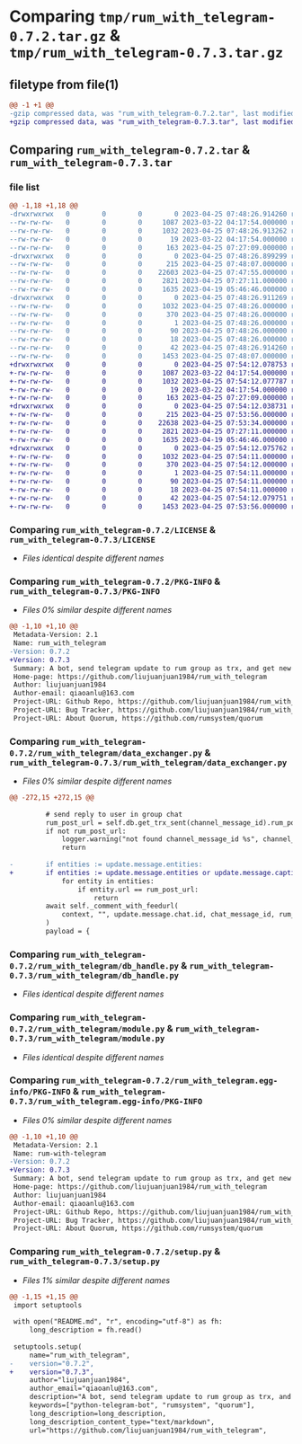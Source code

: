 # Comparing `tmp/rum_with_telegram-0.7.2.tar.gz` & `tmp/rum_with_telegram-0.7.3.tar.gz`

## filetype from file(1)

```diff
@@ -1 +1 @@
-gzip compressed data, was "rum_with_telegram-0.7.2.tar", last modified: Tue Apr 25 07:48:26 2023, max compression
+gzip compressed data, was "rum_with_telegram-0.7.3.tar", last modified: Tue Apr 25 07:54:12 2023, max compression
```

## Comparing `rum_with_telegram-0.7.2.tar` & `rum_with_telegram-0.7.3.tar`

### file list

```diff
@@ -1,18 +1,18 @@
-drwxrwxrwx   0        0        0        0 2023-04-25 07:48:26.914260 rum_with_telegram-0.7.2/
--rw-rw-rw-   0        0        0     1087 2023-03-22 04:17:54.000000 rum_with_telegram-0.7.2/LICENSE
--rw-rw-rw-   0        0        0     1032 2023-04-25 07:48:26.913262 rum_with_telegram-0.7.2/PKG-INFO
--rw-rw-rw-   0        0        0       19 2023-03-22 04:17:54.000000 rum_with_telegram-0.7.2/README.md
--rw-rw-rw-   0        0        0      163 2023-04-25 07:27:09.000000 rum_with_telegram-0.7.2/pyproject.toml
-drwxrwxrwx   0        0        0        0 2023-04-25 07:48:26.899299 rum_with_telegram-0.7.2/rum_with_telegram/
--rw-rw-rw-   0        0        0      215 2023-04-25 07:48:07.000000 rum_with_telegram-0.7.2/rum_with_telegram/__init__.py
--rw-rw-rw-   0        0        0    22603 2023-04-25 07:47:55.000000 rum_with_telegram-0.7.2/rum_with_telegram/data_exchanger.py
--rw-rw-rw-   0        0        0     2821 2023-04-25 07:27:11.000000 rum_with_telegram-0.7.2/rum_with_telegram/db_handle.py
--rw-rw-rw-   0        0        0     1635 2023-04-19 05:46:46.000000 rum_with_telegram-0.7.2/rum_with_telegram/module.py
-drwxrwxrwx   0        0        0        0 2023-04-25 07:48:26.911269 rum_with_telegram-0.7.2/rum_with_telegram.egg-info/
--rw-rw-rw-   0        0        0     1032 2023-04-25 07:48:26.000000 rum_with_telegram-0.7.2/rum_with_telegram.egg-info/PKG-INFO
--rw-rw-rw-   0        0        0      370 2023-04-25 07:48:26.000000 rum_with_telegram-0.7.2/rum_with_telegram.egg-info/SOURCES.txt
--rw-rw-rw-   0        0        0        1 2023-04-25 07:48:26.000000 rum_with_telegram-0.7.2/rum_with_telegram.egg-info/dependency_links.txt
--rw-rw-rw-   0        0        0       90 2023-04-25 07:48:26.000000 rum_with_telegram-0.7.2/rum_with_telegram.egg-info/requires.txt
--rw-rw-rw-   0        0        0       18 2023-04-25 07:48:26.000000 rum_with_telegram-0.7.2/rum_with_telegram.egg-info/top_level.txt
--rw-rw-rw-   0        0        0       42 2023-04-25 07:48:26.914260 rum_with_telegram-0.7.2/setup.cfg
--rw-rw-rw-   0        0        0     1453 2023-04-25 07:48:07.000000 rum_with_telegram-0.7.2/setup.py
+drwxrwxrwx   0        0        0        0 2023-04-25 07:54:12.078753 rum_with_telegram-0.7.3/
+-rw-rw-rw-   0        0        0     1087 2023-03-22 04:17:54.000000 rum_with_telegram-0.7.3/LICENSE
+-rw-rw-rw-   0        0        0     1032 2023-04-25 07:54:12.077787 rum_with_telegram-0.7.3/PKG-INFO
+-rw-rw-rw-   0        0        0       19 2023-03-22 04:17:54.000000 rum_with_telegram-0.7.3/README.md
+-rw-rw-rw-   0        0        0      163 2023-04-25 07:27:09.000000 rum_with_telegram-0.7.3/pyproject.toml
+drwxrwxrwx   0        0        0        0 2023-04-25 07:54:12.038731 rum_with_telegram-0.7.3/rum_with_telegram/
+-rw-rw-rw-   0        0        0      215 2023-04-25 07:53:56.000000 rum_with_telegram-0.7.3/rum_with_telegram/__init__.py
+-rw-rw-rw-   0        0        0    22638 2023-04-25 07:53:34.000000 rum_with_telegram-0.7.3/rum_with_telegram/data_exchanger.py
+-rw-rw-rw-   0        0        0     2821 2023-04-25 07:27:11.000000 rum_with_telegram-0.7.3/rum_with_telegram/db_handle.py
+-rw-rw-rw-   0        0        0     1635 2023-04-19 05:46:46.000000 rum_with_telegram-0.7.3/rum_with_telegram/module.py
+drwxrwxrwx   0        0        0        0 2023-04-25 07:54:12.075762 rum_with_telegram-0.7.3/rum_with_telegram.egg-info/
+-rw-rw-rw-   0        0        0     1032 2023-04-25 07:54:11.000000 rum_with_telegram-0.7.3/rum_with_telegram.egg-info/PKG-INFO
+-rw-rw-rw-   0        0        0      370 2023-04-25 07:54:12.000000 rum_with_telegram-0.7.3/rum_with_telegram.egg-info/SOURCES.txt
+-rw-rw-rw-   0        0        0        1 2023-04-25 07:54:11.000000 rum_with_telegram-0.7.3/rum_with_telegram.egg-info/dependency_links.txt
+-rw-rw-rw-   0        0        0       90 2023-04-25 07:54:11.000000 rum_with_telegram-0.7.3/rum_with_telegram.egg-info/requires.txt
+-rw-rw-rw-   0        0        0       18 2023-04-25 07:54:11.000000 rum_with_telegram-0.7.3/rum_with_telegram.egg-info/top_level.txt
+-rw-rw-rw-   0        0        0       42 2023-04-25 07:54:12.079751 rum_with_telegram-0.7.3/setup.cfg
+-rw-rw-rw-   0        0        0     1453 2023-04-25 07:53:56.000000 rum_with_telegram-0.7.3/setup.py
```

### Comparing `rum_with_telegram-0.7.2/LICENSE` & `rum_with_telegram-0.7.3/LICENSE`

 * *Files identical despite different names*

### Comparing `rum_with_telegram-0.7.2/PKG-INFO` & `rum_with_telegram-0.7.3/PKG-INFO`

 * *Files 0% similar despite different names*

```diff
@@ -1,10 +1,10 @@
 Metadata-Version: 2.1
 Name: rum_with_telegram
-Version: 0.7.2
+Version: 0.7.3
 Summary: A bot, send telegram update to rum group as trx, and get new trx from rum group to channel.
 Home-page: https://github.com/liujuanjuan1984/rum_with_telegram
 Author: liujuanjuan1984
 Author-email: qiaoanlu@163.com
 Project-URL: Github Repo, https://github.com/liujuanjuan1984/rum_with_telegram
 Project-URL: Bug Tracker, https://github.com/liujuanjuan1984/rum_with_telegram/issues
 Project-URL: About Quorum, https://github.com/rumsystem/quorum
```

### Comparing `rum_with_telegram-0.7.2/rum_with_telegram/data_exchanger.py` & `rum_with_telegram-0.7.3/rum_with_telegram/data_exchanger.py`

 * *Files 0% similar despite different names*

```diff
@@ -272,15 +272,15 @@
 
         # send reply to user in group chat
         rum_post_url = self.db.get_trx_sent(channel_message_id).rum_post_url
         if not rum_post_url:
             logger.warning("not found channel_message_id %s", channel_message_id)
             return
 
-        if entities := update.message.entities:
+        if entities := update.message.entities or update.message.caption_entities:
             for entity in entities:
                 if entity.url == rum_post_url:
                     return
         await self._comment_with_feedurl(
             context, "", update.message.chat.id, chat_message_id, rum_post_url
         )
         payload = {
```

### Comparing `rum_with_telegram-0.7.2/rum_with_telegram/db_handle.py` & `rum_with_telegram-0.7.3/rum_with_telegram/db_handle.py`

 * *Files identical despite different names*

### Comparing `rum_with_telegram-0.7.2/rum_with_telegram/module.py` & `rum_with_telegram-0.7.3/rum_with_telegram/module.py`

 * *Files identical despite different names*

### Comparing `rum_with_telegram-0.7.2/rum_with_telegram.egg-info/PKG-INFO` & `rum_with_telegram-0.7.3/rum_with_telegram.egg-info/PKG-INFO`

 * *Files 0% similar despite different names*

```diff
@@ -1,10 +1,10 @@
 Metadata-Version: 2.1
 Name: rum-with-telegram
-Version: 0.7.2
+Version: 0.7.3
 Summary: A bot, send telegram update to rum group as trx, and get new trx from rum group to channel.
 Home-page: https://github.com/liujuanjuan1984/rum_with_telegram
 Author: liujuanjuan1984
 Author-email: qiaoanlu@163.com
 Project-URL: Github Repo, https://github.com/liujuanjuan1984/rum_with_telegram
 Project-URL: Bug Tracker, https://github.com/liujuanjuan1984/rum_with_telegram/issues
 Project-URL: About Quorum, https://github.com/rumsystem/quorum
```

### Comparing `rum_with_telegram-0.7.2/setup.py` & `rum_with_telegram-0.7.3/setup.py`

 * *Files 1% similar despite different names*

```diff
@@ -1,15 +1,15 @@
 import setuptools
 
 with open("README.md", "r", encoding="utf-8") as fh:
     long_description = fh.read()
 
 setuptools.setup(
     name="rum_with_telegram",
-    version="0.7.2",
+    version="0.7.3",
     author="liujuanjuan1984",
     author_email="qiaoanlu@163.com",
     description="A bot, send telegram update to rum group as trx, and get new trx from rum group to channel.",
     keywords=["python-telegram-bot", "rumsystem", "quorum"],
     long_description=long_description,
     long_description_content_type="text/markdown",
     url="https://github.com/liujuanjuan1984/rum_with_telegram",
```

